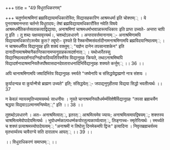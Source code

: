 +++
title = "49 विधुराधिकरणम्"

+++
चतुर्णामाश्रमिणां ब्रह्मविद्यायामधिकारोस्ति; विद्यासहकारिण आश्रमधर्मा इति चोक्त्तम्् । ये पुनराश्रमानन्तरा चर्तन्ते विधुरादयः; तेषां ब्रह्मविद्यायामधिकार्रोस्ति नवेति विषये आश्रमधर्मेतिकर्त्तव्यताकत्वाद्विद्यायाः, अनाश्रमिणां चाश्रमधर्माभावान्नास्त्यधिकारः इति प्राप्त उच्यते- अन्तरा चापि तु इति । तु शब्दः पक्षव्यावृत्त्यर्थ।, चशब्दोऽवधारणे । अन्तरावर्त्तमानानाम््- अनाश्रमिणामपि विद्यायामधिकारोऽस्त्येव कुतः? तद्दृष्टेः- दृश्यते हि रैक्कभीष्मसंवर्तादीनामनाश्रमिणामपि ब्रह्मविदयानिष्ठत्वम्् । न चाश्रमधर्मैरेव विद्यानुग्रह इति शक्यं वक्त्तुम्् "यज्ञेन दानेन तपसानाशकेन" इति दानादीनामाश्रमेष्वनैकान्तिकानामप्यनुग्राहकत्वदर्शनात्् । यथोध्वर्रेतस्सु विद्यानिष्ठत्वदशॅनादग्निहोत्रादिव्यतिरिक्त्तैरेव विद्यानुग्रहः क्रियते, तथाऽनाश्रमिष्वपि विद्यादर्शनादाश्रमानियतैजर्पोषवासदानदेवताराधनादिभिर्विद्यानुग्रहः शक्यते कर्त्तुम्् ।। 36 ।।

अपि चानाश्रमिणामपि जषादिभिरेव विद्यानुग्रहः स्मर्यते "जष्येनापि च संसिद्धयेद्व्राह्मणो नात्र संशयः ।

कुर्यादन्यन्न वा कुर्यान्मैत्रो ब्राह्मण उच्यते" इति; संसिद्ध्येत््- जपाद्यनुगृहीतया विद्यया सिद्धो भवतीत्यर्थः ।। 37

न केवलं न्यायस्मृतिभ्यामयमर्थः साधनीयः । नूयते चानाश्रमनियतैधर्मर्म्मविशेषैर्विद्यानुग्रहः "तपसा ब्रह्मचर्येण श्रद्धया विद्यवाऽऽत्मानमन्विष्येत््" इति ।। 38 ।।

तुशब्दोऽवधारणे । अतः- अनाश्रमित्वात््, इतरत्् आश्रमित्वमेव ज्यायः; अनाश्रमित्वमापद्विषयम््; शक्त्तस्य चाश्रमित्वमेवोपादेयमित्यर्थः । भूयोधर्म्मकाल्पधर्म्मकयोरतुल्यकार्य्यत्वात््, लिङ्गाच्च- स्मृतेरित्यर्थः । स्मर्थ्यते च शक्त्तं प्रत्याश्रमस्योपादेयत्वम्् "अनाश्रमी न तिष्ठेत्तु दिनमेकमपि द्विजः" इत्यादिना । निवृत्तब्रह्मचर्यस्य मृतभार्य्यस्य चावैराग्ये सति दारालाभ आपत्् ।। 39 ।।

।। विधुराधिकरणं समाप्तम्् ।।